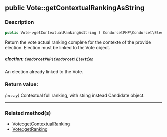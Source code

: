 ## public Vote::getContextualRankingAsString

### Description    

```php
public Vote->getContextualRankingAsString ( CondorcetPHP\Condorcet\Election $election ): array
```

Return the vote actual ranking complete for the contexte of the provide election. Election must be linked to the Vote object.
    

##### **election:** *```CondorcetPHP\Condorcet\Election```*   
An election already linked to the Vote.    


### Return value:   

*(```array```)* Contextual full ranking, with string instead Candidate object.


---------------------------------------

### Related method(s)      

* [Vote::getContextualRanking](../Vote%20Class/public%20Vote--getContextualRanking.md)    
* [Vote::getRanking](../Vote%20Class/public%20Vote--getRanking.md)    
